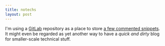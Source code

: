 ```yaml
---
title: notechs
layout: post
---
```


I'm using a [GitLab][] repository as a place to store [a few commented snippets][notechs-snippets].
It might even be regarded as yet another way to have a *quick and dirty* blog for smaller-scale
technical stuff.

[GitLab]: https://gitlab.com/
[notechs-snippets]: https://gitlab.com/polettix/notechs/snippets
